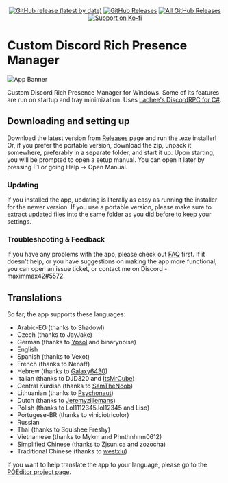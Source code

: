 <p align=center>
<a href="https://github.com/maximmax42/Discord-CustomRP/releases/latest"><img alt="GitHub release (latest by date)" src="https://img.shields.io/github/v/tag/maximmax42/Discord-CustomRP?color=19e2e2&label=latest&logo=github"></a> <a href="https://github.com/maximmax42/Discord-CustomRP/releases/latest"><img alt="GitHub Releases" src="https://img.shields.io/github/downloads/maximmax42/Discord-CustomRP/latest/total?color=19e2e2&label=downloads&logo=github"></a> <a href="https://github.com/maximmax42/Discord-CustomRP/releases"><img alt="All GitHub Releases" src="https://img.shields.io/github/downloads/maximmax42/Discord-CustomRP/total?color=19e2e2&label=total%20downloads&logo=github"></a>
<br>
<a href="https://ko-fi.com/maximmax42"><img alt="Support on Ko-fi" src="https://img.shields.io/badge/support%20on-ko--fi-19e2e2?logo=ko-fi"></a>
</p>

# Custom Discord Rich Presence Manager
![App Banner](https://www.customrp.xyz/assets/screenshot.png)

Custom Discord Rich Presence Manager for Windows. Some of its features are run on startup and tray minimization. Uses [Lachee's DiscordRPC for C#](https://github.com/Lachee/discord-rpc-csharp).

## Downloading and setting up
Download the latest version from [Releases](https://github.com/maximmax42/Discord-CustomRP/releases) page and run the .exe installer! Or, if you prefer the portable version, download the zip, unpack it somewhere, preferably in a separate folder, and start it up. Upon starting, you will be prompted to open a setup manual. You can open it later by pressing F1 or going Help -> Open Manual.
### Updating
If you installed the app, updating is literally as easy as running the installer for the newer version. If you use a portable version, please make sure to extract updated files into the same folder as you did before to keep your settings.
### Troubleshooting & Feedback
If you have any problems with the app, please check out [FAQ](https://github.com/maximmax42/Discord-CustomRP/wiki/FAQ) first. If it doesn't help, or you have suggestions on making the app more functional, you can open an issue ticket, or contact me on Discord - maximmax42#5572.


## Translations
So far, the app supports these languages:
* Arabic-EG (thanks to Shadowl)
* Czech (thanks to JayJake)
* German (thanks to [Ypsol](https://www.youtube.com/channel/UCxGqMDnXnEyVt4yugLeBpgA) and binarynoise)
* English
* Spanish (thanks to Vexot)
* French (thanks to Nenaff)
* Hebrew (thanks to [Galaxy6430](https://www.youtube.com/channel/UC_cnrLEXfwsZoQxEsM95HXg))
* Italian (thanks to DJD320 and [ItsMrCube](https://mrcube.live/))
* Central Kurdish (thanks to [SamTheNoob](https://discord.gg/stn69))
* Lithuanian (thanks to [Psychonaut](https://www.twitch.tv/psychonaut303))
* Dutch (thanks to [Jeremyzijlemans](https://sionhub.co.uk/))
* Polish (thanks to Lol1112345.lol12345 and Liso)
* Portugese-BR (thanks to viniciotricolor)
* Russian
* Thai (thanks to Squishee Freshy)
* Vietnamese (thanks to Mykm and Phnthnhnm0612)
* Simplified Chinese (thanks to Zjsun.ca and zozocha)
* Traditional Chinese (thanks to [westxlu](https://linktr.ee/westxlu))

If you want to help translate the app to your language, please go to the [POEditor project page](https://poeditor.com/join/project?hash=2jq0i7ANr1).
